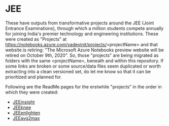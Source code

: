 # JEE
These have outputs from transformative projects around the JEE (Joint Entrance Examinations), through which a million students compete annually for joining India's premier technology and engineering institutions.
These were created as "Projects" at https://notebooks.azure.com/yadevinit/projects/<projectName\> and that website is retiring: "The Microsoft Azure Notebooks preview website will be retired on October 9th, 2020".
So, those "projects" are being migrated as folders with the same <projectName\>, beneath and within this repository. If some links are broken or some source/data files seem duplicated or worth extracting into a clean versioned set, do let me know so that it can be prioritized and planned for.

Following are the ReadMe pages for the erstwhile "projects" in the order in which they were created:
- [JEEinsight](./JEEinsight/README.md)
- [JEEknee](./JEEknee/README.md)
- [JEEenlighten](./JEEenlighten/README.md)
- [JEEavg2max](./JEEavg2max/README.md)
